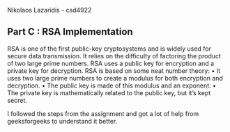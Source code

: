 Nikolaos Lazaridis - csd4922

## Part C : RSA Implementation
RSA is one of the first public-key cryptosystems and is widely used for secure data transmission. It
relies on the difficulty of factoring the product of two large prime numbers. RSA uses a public key for
encryption and a private key for decryption.
RSA is based on some neat number theory:
    • It uses two large prime numbers to create a modulus for both encryption and decryption.
    • The public key is made of this modulus and an exponent.
    • The private key is mathematically related to the public key, but it’s kept secret.

I followed the steps from the assignment and got a lot of help from geeksforgeeks to understand it better.
